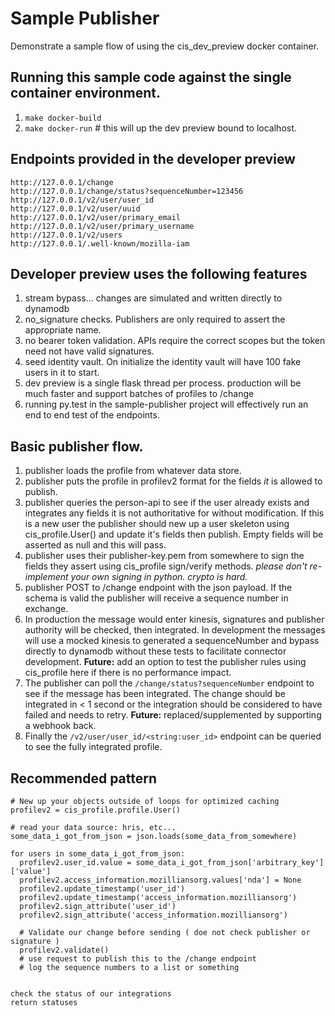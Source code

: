 # Sample Publisher
Demonstrate a sample flow of using the cis_dev_preview docker container.

## Running this sample code against the single container environment.

1. `make docker-build`
2. `make docker-run` # this will up the dev preview bound to localhost.

## Endpoints provided in the developer preview
```
http://127.0.0.1/change
http://127.0.0.1/change/status?sequenceNumber=123456
http://127.0.0.1/v2/user/user_id
http://127.0.0.1/v2/user/uuid
http://127.0.0.1/v2/user/primary_email
http://127.0.0.1/v2/user/primary_username
http://127.0.0.1/v2/users
http://127.0.0.1/.well-known/mozilla-iam
```

## Developer preview uses the following features

1. stream bypass... changes are simulated and written directly to dynamodb
2. no_signature checks.  Publishers are only required to assert the appropriate name.
3. no bearer token validation.  APIs require the correct scopes but the token need not have valid signatures.
4. seed identity vault.  On initialize the identity vault will have 100 fake users in it to start.
5. dev preview is a single flask thread per process.  production will be much faster and support batches of profiles to /change
6. running py.test in the sample-publisher project will effectively run an end to end test of the endpoints.

## Basic publisher flow.  
1. publisher loads the profile from whatever data store.
2. publisher puts the profile in profilev2 format for the fields _it_ is allowed to publish.
3. publisher queries the person-api to see if the user already exists and integrates any fields it is not authoritative for without modification.  If this is a new user the publisher should new up a user skeleton using cis_profile.User() and update it's fields then publish.  Empty fields will be asserted as null and this will pass.
4. publisher uses their publisher-key.pem from somewhere to sign the fields they assert using cis_profile sign/verify methods.  _please don't re-implement your own signing in python.  crypto is hard._
5. publisher POST to /change endpoint with the json payload.  If the schema is valid the publisher will receive a sequence number in exchange.
6. In production the message would enter kinesis, signatures and publisher authority will be checked, then integrated.  In development the messages will use a mocked kinesis to generated a sequenceNumber and bypass directly to dynamodb without these tests to facilitate connector development.  __Future:__ add an option to test the publisher rules using cis_profile here if there is no performance impact.
7. The publisher can poll the `/change/status?sequenceNumber` endpoint to see if the message has been integrated.  The change should be integrated in < 1 second or the integration should be considered to have failed and needs to retry. __Future:__ replaced/supplemented by supporting a webhook back. 
8. Finally the `/v2/user/user_id/<string:user_id>` endpoint can be queried to see the fully integrated profile.


## Recommended pattern

```
# New up your objects outside of loops for optimized caching
profilev2 = cis_profile.profile.User()

# read your data source: hris, etc...
some_data_i_got_from_json = json.loads(some_data_from_somewhere)

for users in some_data_i_got_from_json:
  profilev2.user_id.value = some_data_i_got_from_json['arbitrary_key']['value']
  profilev2.access_information.mozilliansorg.values['nda'] = None
  profilev2.update_timestamp('user_id')
  profilev2.update_timestamp('access_information.mozilliansorg')
  profilev2.sign_attribute('user_id')
  profilev2.sign_attribute('access_information.mozilliansorg')

  # Validate our change before sending ( doe not check publisher or signature )
  profilev2.validate()
  # use request to publish this to the /change endpoint
  # log the sequence numbers to a list or something


check the status of our integrations
return statuses

```
